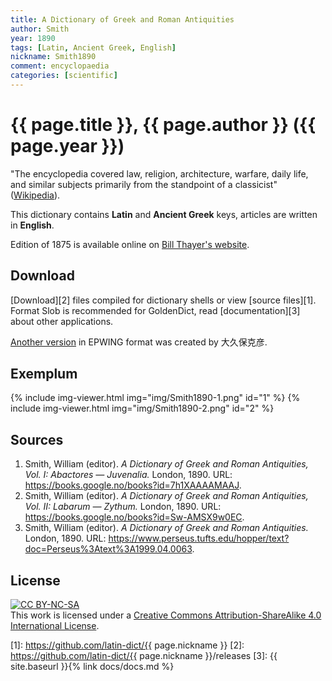 ```yaml
---
title: A Dictionary of Greek and Roman Antiquities
author: Smith
year: 1890
tags: [Latin, Ancient Greek, English]
nickname: Smith1890
comment: encyclopaedia
categories: [scientific]
---
```

# {{ page.title }}, {{ page.author }} ({{ page.year }})

"The encyclopedia covered law, religion, architecture, warfare, daily life, and similar subjects primarily from the standpoint of a classicist" ([Wikipedia](https://en.wikipedia.org/wiki/A_Dictionary_of_Greek_and_Roman_Antiquities)).

This dictionary contains **Latin** and **Ancient Greek** keys, articles are written in **English**.

Edition of 1875 is available online on [Bill Thayer's website](http://penelope.uchicago.edu/Thayer/E/Roman/Texts/secondary/SMIGRA/home.html).


## Download

[Download][2] files compiled for dictionary shells or view [source files][1]. Format Slob is recommended for GoldenDict, read [documentation][3] about other applications.

[Another version](http://classicalepwing.osdn.jp/download.html) in EPWING format was created by 大久保克彦.


## Exemplum

{% include img-viewer.html img="img/Smith1890-1.png" id="1" %}
{% include img-viewer.html img="img/Smith1890-2.png" id="2" %}


## Sources

1. Smith, William (editor). _A Dictionary of Greek and Roman Antiquities, Vol. I: Abactores — Juvenalia._ London, 1890. URL: <https://books.google.no/books?id=7h1XAAAAMAAJ>.
1. Smith, William (editor). _A Dictionary of Greek and Roman Antiquities, Vol. II: Labarum — Zythum._ London, 1890. URL: <https://books.google.no/books?id=Sw-AMSX9w0EC>.
1. Smith, William (editor). _A Dictionary of Greek and Roman Antiquities._ London, 1890. URL: <https://www.perseus.tufts.edu/hopper/text?doc=Perseus%3Atext%3A1999.04.0063>.


## License

[![CC BY-NC-SA](https://i.creativecommons.org/l/by-sa/3.0/88x31.png)](https://creativecommons.org/licenses/by-sa/4.0/)\
This work is licensed under a [Creative Commons Attribution-ShareAlike 4.0 International License](https://creativecommons.org/licenses/by-sa/4.0/).

[1]: https://github.com/latin-dict/{{ page.nickname }}
[2]: https://github.com/latin-dict/{{ page.nickname }}/releases
[3]: {{ site.baseurl }}{% link docs/docs.md %}
